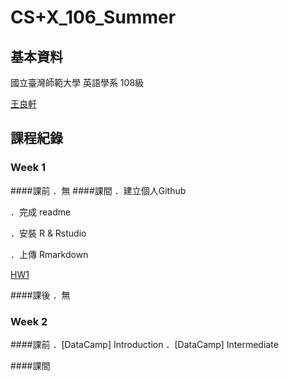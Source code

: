 # CS+X_106_Summer
## 基本資料
  國立臺灣師範大學 英語學系 108級

  [王良軒](https://www.facebook.com/profile.php?id=100000374356307)


## 課程紀錄

### Week 1
####課前
  ．無
####課間
  ．建立個人Github

  ．完成 readme

  ．安裝 R & Rstudio

  ．上傳 Rmarkdown

   [HW1](https://jason10130021.github.io/CS-X_106_Summer/week%201/hw1.html)

####課後
  ．無

### Week 2
####課前
  ．[DataCamp] Introduction
  ．[DataCamp] Intermediate

####課間
